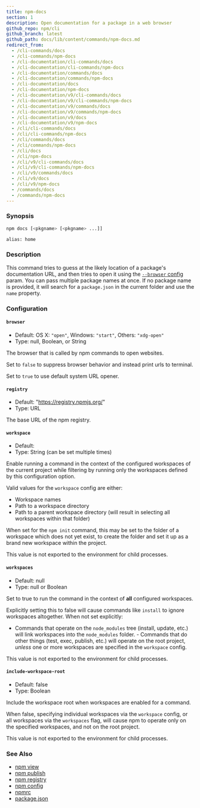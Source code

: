 ```yaml
---
title: npm-docs
section: 1
description: Open documentation for a package in a web browser
github_repo: npm/cli
github_branch: latest
github_path: docs/lib/content/commands/npm-docs.md
redirect_from:
  - /cli-commands/docs
  - /cli-commands/npm-docs
  - /cli-documentation/cli-commands/docs
  - /cli-documentation/cli-commands/npm-docs
  - /cli-documentation/commands/docs
  - /cli-documentation/commands/npm-docs
  - /cli-documentation/docs
  - /cli-documentation/npm-docs
  - /cli-documentation/v9/cli-commands/docs
  - /cli-documentation/v9/cli-commands/npm-docs
  - /cli-documentation/v9/commands/docs
  - /cli-documentation/v9/commands/npm-docs
  - /cli-documentation/v9/docs
  - /cli-documentation/v9/npm-docs
  - /cli/cli-commands/docs
  - /cli/cli-commands/npm-docs
  - /cli/commands/docs
  - /cli/commands/npm-docs
  - /cli/docs
  - /cli/npm-docs
  - /cli/v9/cli-commands/docs
  - /cli/v9/cli-commands/npm-docs
  - /cli/v9/commands/docs
  - /cli/v9/docs
  - /cli/v9/npm-docs
  - /commands/docs
  - /commands/npm-docs
---
```


### Synopsis

```bash
npm docs [<pkgname> [<pkgname> ...]]

alias: home
```

### Description

This command tries to guess at the likely location of a package's
documentation URL, and then tries to open it using the
[`--browser` config](/cli/v9/using-npm/config#browser) param. You can pass multiple
package names at once. If no package name is provided, it will search for a
`package.json` in the current folder and use the `name` property.

### Configuration

#### `browser`

* Default: OS X: `"open"`, Windows: `"start"`, Others: `"xdg-open"`
* Type: null, Boolean, or String

The browser that is called by npm commands to open websites.

Set to `false` to suppress browser behavior and instead print urls to
terminal.

Set to `true` to use default system URL opener.

#### `registry`

* Default: "https://registry.npmjs.org/"
* Type: URL

The base URL of the npm registry.

#### `workspace`

* Default:
* Type: String (can be set multiple times)

Enable running a command in the context of the configured workspaces of the
current project while filtering by running only the workspaces defined by
this configuration option.

Valid values for the `workspace` config are either:

* Workspace names
* Path to a workspace directory
* Path to a parent workspace directory (will result in selecting all
  workspaces within that folder)

When set for the `npm init` command, this may be set to the folder of a
workspace which does not yet exist, to create the folder and set it up as a
brand new workspace within the project.

This value is not exported to the environment for child processes.

#### `workspaces`

* Default: null
* Type: null or Boolean

Set to true to run the command in the context of **all** configured
workspaces.

Explicitly setting this to false will cause commands like `install` to
ignore workspaces altogether. When not set explicitly:

- Commands that operate on the `node_modules` tree (install, update, etc.)
will link workspaces into the `node_modules` folder. - Commands that do
other things (test, exec, publish, etc.) will operate on the root project,
_unless_ one or more workspaces are specified in the `workspace` config.

This value is not exported to the environment for child processes.

#### `include-workspace-root`

* Default: false
* Type: Boolean

Include the workspace root when workspaces are enabled for a command.

When false, specifying individual workspaces via the `workspace` config, or
all workspaces via the `workspaces` flag, will cause npm to operate only on
the specified workspaces, and not on the root project.

This value is not exported to the environment for child processes.

### See Also

* [npm view](/cli/v9/commands/npm-view)
* [npm publish](/cli/v9/commands/npm-publish)
* [npm registry](/cli/v9/using-npm/registry)
* [npm config](/cli/v9/commands/npm-config)
* [npmrc](/cli/v9/configuring-npm/npmrc)
* [package.json](/cli/v9/configuring-npm/package-json)
